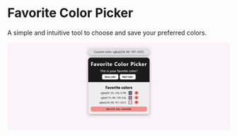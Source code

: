 # Favorite Color Picker

A simple and intuitive tool to choose and save your preferred colors.

![Screenshot](./favorite_color_picker/screenshot.png)
